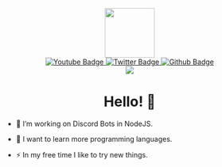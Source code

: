 <div id="header" align="center">
  <img src="" width="100"/>
</div>

<div id="badges" align = "center">
  <a href="">
    <img src="https://img.shields.io/badge/YouTube-red?style=for-the-badge&logo=youtube&logoColor=white" alt="Youtube Badge"/>
  </a>
  </a>
  <a href="">
    <img src="https://img.shields.io/badge/twitter-blue?style=for-the-badge&logo=twitter&logoColor=white" alt="Twitter Badge"/>
  </a>
  <a href="">
    <img src="https://img.shields.io/badge/Github-grey?style=for-the-badge&logo=github&logoColor=black" alt="Github Badge"/>
  </a>
</div>

<div id ="views" align="center">
<img src="https://komarev.com/ghpvc/?username=sciteeer&style=flat-square&color=blue"/>  
</div>

<h1 align="center">Hello! 👋</h1>

- :telescope: I’m working on Discord Bots in NodeJS.

- :seedling: I want to learn more programming languages.

- :zap: In my free time I like to try new things.


<!---
Vali2o/Vali2o is a ✨ special ✨ repository because its `README.md` (this file) appears on your GitHub profile.
You can click the Preview link to take a look at your changes.
--->
